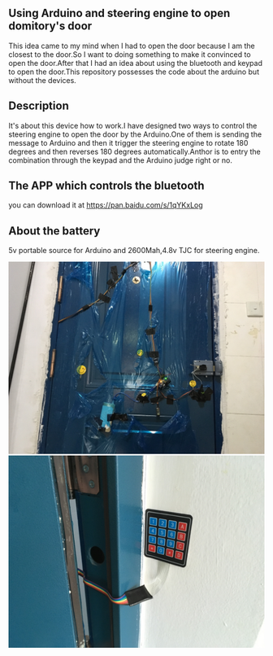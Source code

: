## Using Arduino and steering engine to open domitory's door







 This idea came to my mind when I had to open the door because
 I am the closest to the door.So I want to doing something to make it 
 convinced to open the door.After that I had an idea about using the 
 bluetooth and keypad to open the door.This repository
 possesses the code about the arduino but without the devices.
 
## Description
 It's about this device how to work.I have designed two ways to control the steering engine to open the door by the Arduino.One of them is sending the message to Arduino and then it trigger the steering engine to rotate 180 degrees and then reverses 180 degrees automatically.Anthor is to entry the combination through the keypad and the Arduino judge right or no.
 
 
## The APP which controls the bluetooth 
 you can download it at https://pan.baidu.com/s/1qYKxLog
 
## About the battery
5v portable source for Arduino and 2600Mah,4.8v TJC for steering engine.


![1](https://github.com/ExcaliburEX/Using-arduino-and-steering-engine-to-open-domitory-/blob/master/1.jpg)
![2](https://github.com/ExcaliburEX/Using-arduino-and-steering-engine-to-open-domitory-/blob/master/2.jpg)